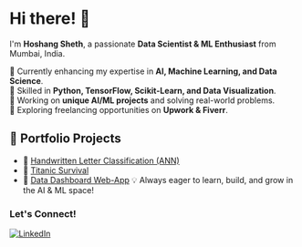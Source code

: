 # Hi there! 👋  

I'm **Hoshang Sheth**, a passionate **Data Scientist & ML Enthusiast** from Mumbai, India.  

🔹 Currently enhancing my expertise in **AI, Machine Learning, and Data Science**.  
🔹 Skilled in **Python, TensorFlow, Scikit-Learn, and Data Visualization**.  
🔹 Working on **unique AI/ML projects** and solving real-world problems.  
🔹 Exploring freelancing opportunities on **Upwork & Fiverr**.  

## 🚀 Portfolio Projects  
- 📌 [Handwritten Letter Classification (ANN)](https://github.com/Hoshhh08/Letter-Classification-using-ANN)  
- 📌 [Titanic Survival](https://titanic-survived.streamlit.app/)
- 📌 [Data Dashboard Web-App](https://data-analysis-dashboard.streamlit.app/)
💡 Always eager to learn, build, and grow in the AI & ML space!  

### Let's Connect!  
[![LinkedIn](https://img.shields.io/badge/LinkedIn-Connect-blue?logo=linkedin)](https://www.linkedin.com/in/hoshang-sheth-b1aa3b261/)
